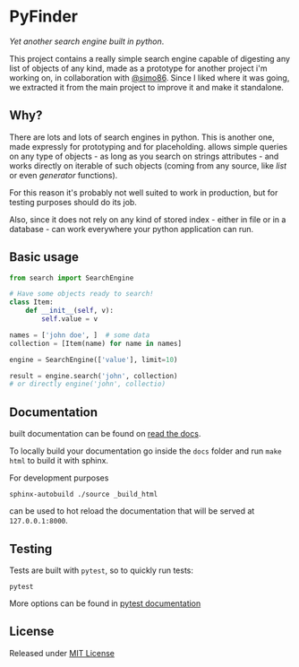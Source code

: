 # PyFinder
_Yet another search engine built in python_.

This project contains a really simple search engine capable of digesting any list of objects of any kind, made as a prototype for another project i'm working on, in collaboration with [@simo86](https://github.com/simo86).
Since I liked where it was going, we extracted it from the main project to improve it and make it standalone.

## Why?

There are lots and lots of search engines in python. This is another one, made expressly for prototyping and for placeholding. allows simple queries on any type of objects - as long as you search on strings attributes - and works directly on iterable of such objects (coming from any source, like _list_ or even _generator_ functions).

For this reason it's probably not well suited to work in production, but for testing purposes should do its job.

Also, since it does not rely on any kind of stored index - either in file or in a database - can work everywhere your python application can run.



## Basic usage

```python
from search import SearchEngine

# Have some objects ready to search!
class Item:
    def __init__(self, v):
        self.value = v

names = ['john doe', ]  # some data
collection = [Item(name) for name in names]

engine = SearchEngine(['value'], limit=10)

result = engine.search('john', collection)
# or directly engine('john', collectio)

```

## Documentation

built documentation can be found on [read the docs](http://pyfinder.readthedocs.io/en/latest/).

To locally build your documentation go inside the `docs` folder and run `make html` to build it with sphinx.

For development purposes

    sphinx-autobuild ./source _build_html

can be used to hot reload the documentation that will be served at `127.0.0.1:8000`.

## Testing

Tests are built with `pytest`, so to quickly run tests:

    pytest

More options can be found in [pytest documentation](https://docs.pytest.org/en/latest/contents.html)

## License

Released under [MIT License](/LICENSE)